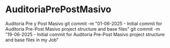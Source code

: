 # AuditoriaPrePostMasivo
Auditoria Pre y Post Masivo
git commit -m "01-06-2025 - Initial commit for Auditoria Pre-Post Masivo project structure and base files"
git commit -m "19-06-2025 - Initial commit for Auditoria Pre-Post Masivo project structure and base files in my Job"
